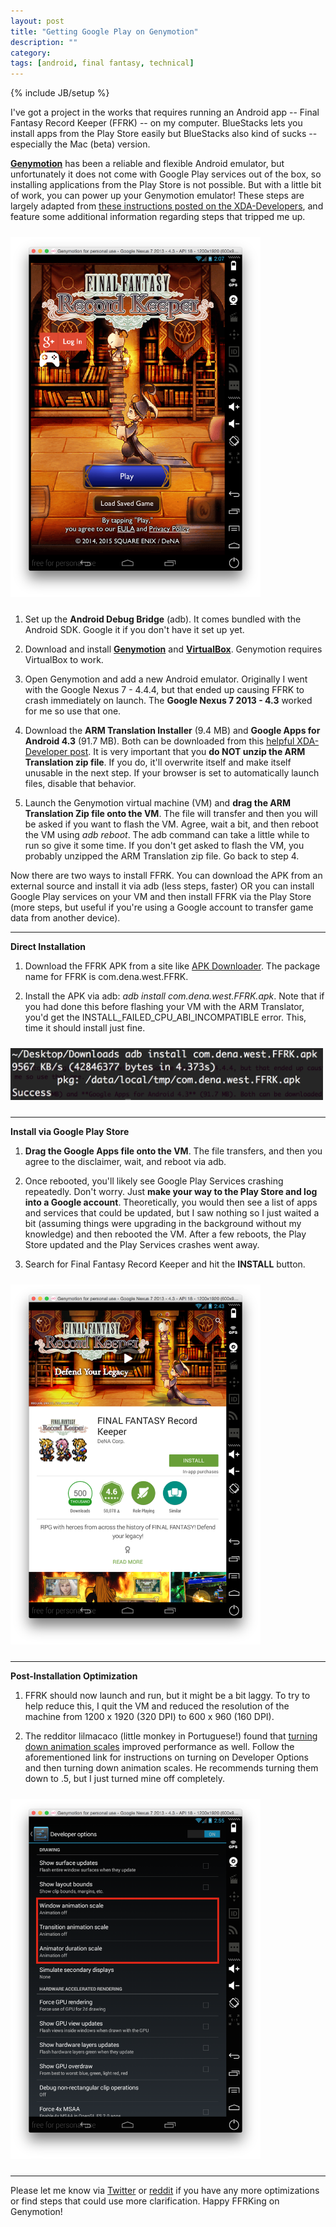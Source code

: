 ```yaml
---
layout: post
title: "Getting Google Play on Genymotion"
description: ""
category: 
tags: [android, final fantasy, technical]
---
```

{% include JB/setup %}

I've got a project in the works that requires running an Android app -- Final Fantasy Record Keeper (FFRK) -- on my computer. BlueStacks lets you install apps from the Play Store easily but BlueStacks also kind of sucks -- especially the Mac (beta) version.

[**Genymotion**][1] has been a reliable and flexible Android emulator, but unfortunately it does not come with Google Play services out of the box, so installing applications from the Play Store is not possible. But with a little bit of work, you can power up your Genymotion emulator! These steps are largely adapted from [these instructions posted on the XDA-Developers][4], and feature some additional information regarding steps that tripped me up. 

<div>
	<img class="rounded-corners" style="max-width: 400px; margin-top: 10px; border: 0px;" src="/assets/images/posts/2015-04-22/ffrk-title.png"/>
	<p class="caption-text" style="line-height: 1.5em;  margin-bottom: 24px;"><strong></strong></p>
</div>

1. Set up the **Android Debug Bridge** (adb). It comes bundled with the Android SDK. Google it if you don't have it set up yet.

2. Download and install [**Genymotion**][2] and [**VirtualBox**][3]. Genymotion requires VirtualBox to work. 

3. Open Genymotion and add a new Android emulator. Originally I went with the Google Nexus 7 - 4.4.4, but that ended up causing FFRK to crash immediately on launch. The **Google Nexus 7 2013 - 4.3** worked for me so use that one.

4. Download the **ARM Translation Installer** (9.4 MB) and **Google Apps for Android 4.3** (91.7 MB). Both can be downloaded from this [helpful XDA-Developer post][4]. It is very important that you **do NOT unzip the ARM Translation zip file**. If you do, it'll overwrite itself and make itself unusable in the next step. If your browser is set to automatically launch files, disable that behavior.

5. Launch the Genymotion virtual machine (VM) and **drag the ARM Translation Zip file onto the VM**. The file will transfer and then you will be asked if you want to flash the VM. Agree, wait a bit, and then reboot the VM using *adb reboot*. The adb command can take a little while to run so give it some time. If you don't get asked to flash the VM, you probably unzipped the ARM Translation zip file. Go back to step 4.

<!--break-->

Now there are two ways to install FFRK. You can download the APK from an external source and install it via adb (less steps, faster) OR you can install Google Play services on your VM and then install FFRK via the Play Store (more steps, but useful if you're using a Google account to transfer game data from another device).

<hr class="separator"/>

**Direct Installation**

1. Download the FFRK APK from a site like [APK Downloader][6]. The package name for FFRK is com.dena.west.FFRK.

2. Install the APK via adb: *adb install com.dena.west.FFRK.apk*. Note that if you had done this before flashing your VM with the ARM Translator, you'd get the INSTALL_FAILED_CPU_ABI_INCOMPATIBLE error. This, time it should install just fine. 

<div>
	<img class="rounded-corners" style="max-width: 500px; margin-top: 10px; border: 0px;" src="/assets/images/posts/2015-04-22/direct.png"/>
	<p class="caption-text" style="line-height: 1.5em;  margin-bottom: 24px;"><strong></strong></p>
</div>

<hr class="separator"/>

**Install via Google Play Store**

1. **Drag the Google Apps file onto the VM**. The file transfers, and then you agree to the disclaimer, wait, and reboot via adb. 

2. Once rebooted, you'll likely see Google Play Services crashing repeatedly. Don't worry. Just **make your way to the Play Store and log into a Google account**. Theoretically, you would then see a list of apps and services that could be updated, but I saw nothing so I just waited a bit (assuming things were upgrading in the background without my knowledge) and then rebooted the VM. After a few reboots, the Play Store updated and the Play Services crashes went away. 

3. Search for Final Fantasy Record Keeper and hit the **INSTALL** button. 

<div>
	<img class="rounded-corners" style="max-width: 400px; margin-top: 10px; border: 0px;" src="/assets/images/posts/2015-04-22/ffrk-playstore.png"/>
	<p class="caption-text" style="line-height: 1.5em;  margin-bottom: 24px;"><strong></strong></p>
</div>

<hr class="separator"/>

**Post-Installation Optimization**

1. FFRK should now launch and run, but it might be a bit laggy. To try to help reduce this, I quit the VM and reduced the resolution of the machine from 1200 x 1920 (320 DPI) to 600 x 960 (160 DPI).

2. The redditor lilmacaco (little monkey in Portuguese!) found that [turning down animation scales][5] improved performance as well. Follow the aforementioned link for instructions on turning on Developer Options and then turning down animation scales. He recommends turning them down to .5, but I just turned mine off completely. 

<div>
	<img class="rounded-corners" style="max-width: 400px; margin-top: 10px; border: 0px;" src="/assets/images/posts/2015-04-22/ffrk-animations.png"/>
	<p class="caption-text" style="line-height: 1.5em;  margin-bottom: 24px;"><strong></strong></p>
</div>

<hr class="separator"/>

Please let me know via [Twitter][6] or [reddit][7] if you have any more optimizations or find steps that could use more clarification. Happy FFRKing on Genymotion! 

[1]: https://www.genymotion.com/#!/
[2]: https://www.genymotion.com/#!/download
[3]: https://www.virtualbox.org/wiki/Downloads
[4]: http://forum.xda-developers.com/showthread.php?t=2528952
[5]: https://www.reddit.com/r/FFRecordKeeper/comments/31yetr/pc_players_which_emulator_do_you_use/cq6v94n
[6]: https://twitter.com/markmcerqueira
[7]: https://reddit.com/u/marktronic

